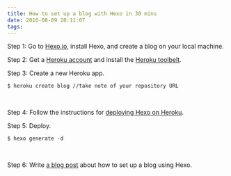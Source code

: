 ```yaml
---
title: How to set up a blog with Hexo in 30 mins
date: 2016-08-09 20:11:07
tags: 
---
```

Step 1: 
Go to [Hexo.io](https://hexo.io/), install Hexo, and create a blog on your local machine.
<br>

Step 2:
Get a [Heroku account](https://id.heroku.com/login) and install the [Heroku toolbelt](https://toolbelt.heroku.com/).
<br>

Step 3: 
Create a new Heroku app.
```
$ heroku create blog //take note of your repository URL
```
<br>

Step 4: 
Follow the instructions for [deploying Hexo on Heroku](https://hexo.io/docs/deployment.html#Heroku).
<br>

Step 5: 
Deploy.
```
$ hexo generate -d
```
<br>

Step 6: 
Write [a blog post](#) about how to set up a blog using Hexo.
